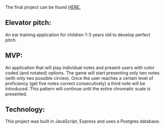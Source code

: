 The final project can be found <a href="https://perfect-pitch-land.herokuapp.com/">HERE.</a>

<h2>Elevator pitch:</h2>
<p>An ear training application for children 1-3 years old to develop perfect pitch.</p>

<h2>MVP:</h2>
<p>An application that will play individual notes and present users with color coded (and notated) options. The game will start presenting only two notes (with only two possible circles). Once the user reaches a certain level of proficiency (get five notes correct consecutively) a third note will be introduced. This pattern will continue until the entire chromatic scale is presented.</p>

<h2>Technology: </h2>
<p>This project was built in JavaScript, Express and uses a Postgres database.</p>



